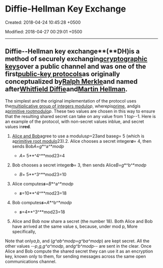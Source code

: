 # Diffie-Hellman Key Exchange

Created: 2018-04-24 10:45:28 +0500

Modified: 2018-04-27 00:29:01 +0500

---

## Diffie--Hellman key exchange**(**DH)is a method of securely exchanging[cryptographic keys](https://en.wikipedia.org/wiki/Key_(cryptography))over a public channel and was one of the first[public-key protocols](https://en.wikipedia.org/wiki/Public-key_cryptography)as originally conceptualized by[Ralph Merkle](https://en.wikipedia.org/wiki/Ralph_Merkle)and named after[Whitfield Diffie](https://en.wikipedia.org/wiki/Whitfield_Diffie)and[Martin Hellman](https://en.wikipedia.org/wiki/Martin_Hellman).
The simplest and the original implementation of the protocol uses the[multiplicative group of integers modulo](https://en.wikipedia.org/wiki/Multiplicative_group_of_integers_modulo_n)*p*, where*p*is[prime](https://en.wikipedia.org/wiki/Prime_number), and*g*is a[primitive root](https://en.wikipedia.org/wiki/Primitive_root_modulo_n)[modulo](https://en.wikipedia.org/wiki/Modular_arithmetic)*p*. These two values are chosen in this way to ensure that the resulting shared secret can take on any value from 1 to*p*--1. Here is an example of the protocol, with non-secret values inblue, and secret values in**red**.

1.  [Alice and Bob](https://en.wikipedia.org/wiki/Alice_and_Bob)agree to use a modulus*p*=23and base*g*= 5 (which is a[primitive root modulo](https://en.wikipedia.org/wiki/Primitive_root_modulo_n)23).2.  Alice chooses a secret integer***a***= 4, then sends Bob*A*=*g**^a^***mod*p*
    -   *A*= 5**^4^**mod23=4

3.  Bob chooses a secret integer***b***= 3, then sends Alice*B*=*g**^b^***mod*p*
    -   *B*= 5**^3^**mod23=10

4.  Alice computes***s***=*B**^a^***mod*p*
    -   ***s***=10**^4^**mod23=18

5.  Bob computes***s***=*A**^b^***mod*p*
    -   ***s***=4**^3^**mod23=18

6.  Alice and Bob now share a secret (the number 18).
Both Alice and Bob have arrived at the same value s, because, under mod p,
More specifically,

Note that only*a*,*b*, and (*g^ab^*mod*p*=*g^ba^*mod*p*) are kept secret. All the other values --*p*,*g*,*g^a^*mod*p*, and*g^b^*mod*p*-- are sent in the clear. Once Alice and Bob compute the shared secret they can use it as an encryption key, known only to them, for sending messages across the same open communications channel.
